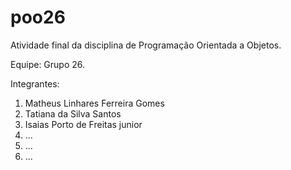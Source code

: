 # poo26
Atividade final da disciplina de Programação Orientada a Objetos.

Equipe: Grupo 26.

Integrantes:
1. Matheus Linhares Ferreira Gomes
2. Tatiana da Silva Santos 
3. Isaias Porto de Freitas junior
4. ...
5. ...
6. ...
